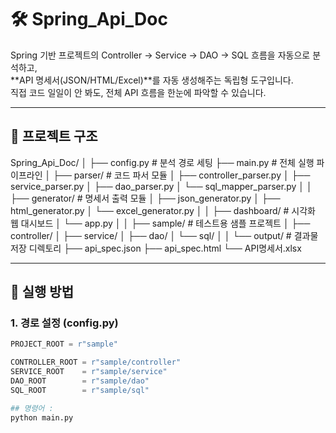 # 🛠 Spring_Api_Doc

Spring 기반 프로젝트의 Controller → Service → DAO → SQL 흐름을 자동으로 분석하고,  
**API 명세서(JSON/HTML/Excel)**를 자동 생성해주는 독립형 도구입니다.  
직접 코드 일일이 안 봐도, 전체 API 흐름을 한눈에 파악할 수 있습니다.  

---

## 📁 프로젝트 구조
Spring_Api_Doc/ │ 
├── config.py # 분석 경로 세팅 
├── main.py # 전체 실행 파이프라인 
│ 
├── parser/ # 코드 파서 모듈 
│ ├── controller_parser.py 
│ ├── service_parser.py 
│ ├── dao_parser.py 
│ └── sql_mapper_parser.py 
│ 
│ ├── generator/ # 명세서 출력 모듈 
│ ├── json_generator.py 
│ ├── html_generator.py 
│ └── excel_generator.py 
│ 
│ ├── dashboard/ # 시각화 웹 대시보드 
│ └── app.py 
│ 
│ ├── sample/ # 테스트용 샘플 프로젝트 
│ ├── controller/ 
│ ├── service/ 
│ ├── dao/ 
│ └── sql/ 
│ 
│ └── output/ # 결과물 저장 디렉토리 
├── api_spec.json 
├── api_spec.html 
└── API명세서.xlsx

---


## 🚀 실행 방법

### 1. 경로 설정 (config.py)

```python
PROJECT_ROOT = r"sample"

CONTROLLER_ROOT = r"sample/controller"
SERVICE_ROOT    = r"sample/service"
DAO_ROOT        = r"sample/dao"
SQL_ROOT        = r"sample/sql"

## 명령어 : 
python main.py
